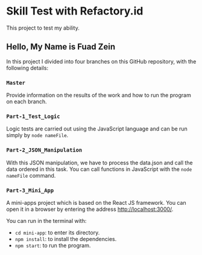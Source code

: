 # Skill Test with Refactory.id

This project to test my ability.

## Hello, My Name is Fuad Zein

In this project I divided into four branches on this GitHub repository, with the following details:

### `Master`

Provide information on the results of the work and how to run the program on each branch.

### `Part-1_Test_Logic`

Logic tests are carried out using the JavaScript language and can be run simply by `node nameFile`.

### `Part-2_JSON_Manipulation`

With this JSON manipulation, we have to process the data.json and call the data ordered in this task. You can call functions in JavaScript with the `node nameFile` command.

### `Part-3_Mini_App`

A mini-apps project which is based on the React JS framework. You can open it in a browser by entering the address [http://localhost:3000/](http://localhost:3000/).

You can run in the terminal with:

- `cd mini-app`: to enter its directory.
- `npm install`: to install the dependencies.
- `npm start`: to run the program.
